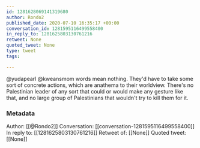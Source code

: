 ```yaml
---
id: 1281628069141319680
author: Rondo2
published_date: 2020-07-10 16:35:17 +00:00
conversation_id: 1281595116499558400
in_reply_to: 1281625803130761216
retweet: None
quoted_tweet: None
type: tweet
tags:

---
```


@yudapearl @kweansmom words mean nothing. They'd have to take some sort of concrete actions, which are anathema to their worldview. There's no Palestinian leader of any sort that could or would make any gesture like that, and no large group of Palestinians that wouldn't try to kill them for it.

### Metadata

Author: [[@Rondo2]]
Conversation: [[conversation-1281595116499558400]]
In reply to: [[1281625803130761216]]
Retweet of: [[None]]
Quoted tweet: [[None]]
